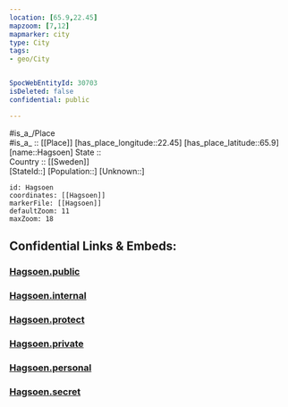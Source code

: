 ```yaml
---
location: [65.9,22.45] 
mapzoom: [7,12] 
mapmarker: city 
type: City
tags:
- geo/City


SpocWebEntityId: 30703
isDeleted: false
confidential: public

---
```

#is_a_/Place  
#is_a_ :: [[Place]] 
[has_place_longitude::22.45] 
[has_place_latitude::65.9] 
[name::Hagsoen] 
State ::  
Country :: [[Sweden]]  
[StateId::] 
[Population::] 
[Unknown::] 


```leaflet
id: Hagsoen
coordinates: [[Hagsoen]] 
markerFile: [[Hagsoen]] 
defaultZoom: 11 
maxZoom: 18
```


## Confidential Links & Embeds: 

### [Hagsoen.public](/_public/\Earth\Continent\Europe\Europe~North\Sweden\Provinces~Sweden\Norrbotten\CityHagsoen.public.md) 

### [Hagsoen.internal](/_internal/\Earth\Continent\Europe\Europe~North\Sweden\Provinces~Sweden\Norrbotten\CityHagsoen.internal.md) 

### [Hagsoen.protect](/_protect/\Earth\Continent\Europe\Europe~North\Sweden\Provinces~Sweden\Norrbotten\CityHagsoen.protect.md) 

### [Hagsoen.private](/_private/\Earth\Continent\Europe\Europe~North\Sweden\Provinces~Sweden\Norrbotten\CityHagsoen.private.md) 

### [Hagsoen.personal](/_personal/\Earth\Continent\Europe\Europe~North\Sweden\Provinces~Sweden\Norrbotten\CityHagsoen.personal.md) 

### [Hagsoen.secret](/_secret/\Earth\Continent\Europe\Europe~North\Sweden\Provinces~Sweden\Norrbotten\CityHagsoen.secret.md)


